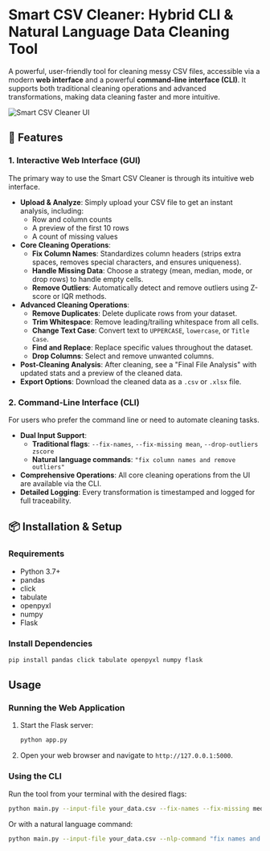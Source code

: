 # Smart CSV Cleaner: Hybrid CLI & Natural Language Data Cleaning Tool

A powerful, user-friendly tool for cleaning messy CSV files, accessible via a modern **web interface** and a powerful **command-line interface (CLI)**. It supports both traditional cleaning operations and advanced transformations, making data cleaning faster and more intuitive.

![Smart CSV Cleaner UI](attached_assets/app_screenshot.png) <!-- Assuming a screenshot will be placed here -->

## 🚀 Features

### 1. Interactive Web Interface (GUI)

The primary way to use the Smart CSV Cleaner is through its intuitive web interface.

- **Upload & Analyze**: Simply upload your CSV file to get an instant analysis, including:
    - Row and column counts
    - A preview of the first 10 rows
    - A count of missing values
- **Core Cleaning Operations**:
    - **Fix Column Names**: Standardizes column headers (strips extra spaces, removes special characters, and ensures uniqueness).
    - **Handle Missing Data**: Choose a strategy (mean, median, mode, or drop rows) to handle empty cells.
    - **Remove Outliers**: Automatically detect and remove outliers using Z-score or IQR methods.
- **Advanced Cleaning Operations**:
    - **Remove Duplicates**: Delete duplicate rows from your dataset.
    - **Trim Whitespace**: Remove leading/trailing whitespace from all cells.
    - **Change Text Case**: Convert text to `UPPERCASE`, `lowercase`, or `Title Case`.
    - **Find and Replace**: Replace specific values throughout the dataset.
    - **Drop Columns**: Select and remove unwanted columns.
- **Post-Cleaning Analysis**: After cleaning, see a "Final File Analysis" with updated stats and a preview of the cleaned data.
- **Export Options**: Download the cleaned data as a `.csv` or `.xlsx` file.

### 2. Command-Line Interface (CLI)

For users who prefer the command line or need to automate cleaning tasks.

- **Dual Input Support**:
    - **Traditional flags**: `--fix-names`, `--fix-missing mean`, `--drop-outliers zscore`
    - **Natural language commands**: `"fix column names and remove outliers"`
- **Comprehensive Operations**: All core cleaning operations from the UI are available via the CLI.
- **Detailed Logging**: Every transformation is timestamped and logged for full traceability.

## 📦 Installation & Setup

### Requirements
- Python 3.7+
- pandas
- click
- tabulate
- openpyxl
- numpy
- Flask

### Install Dependencies
```bash
pip install pandas click tabulate openpyxl numpy flask
```

## Usage

### Running the Web Application
1. Start the Flask server:
   ```bash
   python app.py
   ```
2. Open your web browser and navigate to `http://127.0.0.1:5000`.

### Using the CLI
Run the tool from your terminal with the desired flags:
```bash
python main.py --input-file your_data.csv --fix-names --fix-missing median --output-file cleaned_data.csv
```

Or with a natural language command:
```bash
python main.py --input-file your_data.csv --nlp-command "fix names and fill missing values with the median"
```
